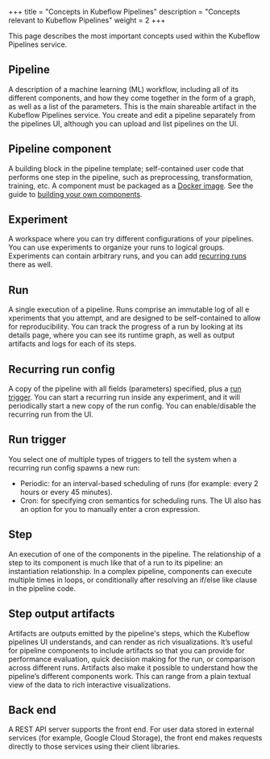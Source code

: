 +++
title = "Concepts in Kubeflow Pipelines"
description = "Concepts relevant to Kubeflow Pipelines"
weight = 2
+++

This page describes the most important concepts used within the Kubeflow 
Pipelines service.

## Pipeline

A description of a machine learning (ML) workflow, including all of its 
different components, and how they come together in the form of a graph, as well 
as a list of the parameters. This is the main shareable artifact in the Kubeflow 
Pipelines service. You create and edit a pipeline separately from the pipelines
 UI, although you can upload and list pipelines on the UI.

## Pipeline component

A building block in the pipeline template; self-contained user code that 
performs one step in the pipeline, such as preprocessing, transformation, 
training, etc. A component must be packaged as a 
[Docker image](https://docs.docker.com/get-started/). See the guide to
[building your own components](/docs/pipelines/build-component).

## Experiment

A workspace where you can try different configurations of your pipelines. You 
can use experiments to organize your runs to logical groups. Experiments can 
contain arbitrary runs, and you can add 
[recurring runs](#recurring-run-config) there as well.

## Run

A single execution of a pipeline. Runs comprise an immutable log of all e
xperiments that you attempt, and are designed to be self-contained to allow for 
reproducibility. You can track the progress of a run by looking at its details 
page, where you can see its runtime graph, as well as output artifacts and logs 
for each of its steps.

## Recurring run config

A copy of the pipeline with all fields (parameters) specified, plus a 
[run trigger](#run-trigger). You can start a recurring run inside any 
experiment, and it will periodically start a new copy of the run config. You 
can enable/disable the recurring run from the UI.

## Run trigger

You select one of multiple types of triggers to tell the system when a 
recurring run config spawns a new run:

* Periodic: for an interval-based scheduling of runs (for example: every 2 hours 
  or every 45 minutes).
* Cron: for specifying cron semantics for scheduling runs. The UI also has an 
  option for you to manually enter a cron expression.

## Step

An execution of one of the components in the pipeline. The relationship of a 
step to its component is much like that of a run to its pipeline: an 
instantiation relationship. In a complex pipeline, components can execute 
multiple times in loops, or conditionally after resolving an if/else like clause 
in the pipeline code.

## Step output artifacts

Artifacts are outputs emitted by the pipeline's steps, which the Kubeflow 
pipelines UI understands, and can render as rich visualizations. It’s useful for 
pipeline components to include artifacts so that you can provide for performance 
evaluation, quick decision making for the run, or comparison across different 
runs. Artifacts also make it possible to understand how the pipeline’s different 
components work. This can range from a plain textual view of the data to rich 
interactive visualizations.

## Back end

A REST API server supports the front end. For user data stored in external 
services (for example, Google Cloud Storage), the front end makes requests 
directly to those services using their client libraries.